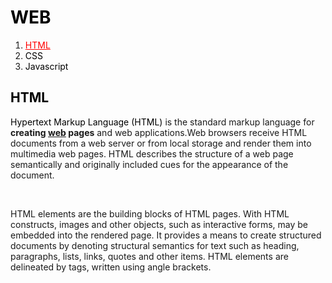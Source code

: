 
<html>
<head>
  <title>WEB1 - HTML</title>
  <meta charset="utf-8">
  <style>
  a {color:black;
  text-decoration:none;}
  </style>
</head>
<body>
  <h1> <a href="index.html">WEB </h1>
<ol>
  <li><a href="1.html" style="color:red;text-decoration:underline">HTML</li>
  <li><a href="2.html">CSS</li>
  <li><a href="3.html">Javascript</li>
</ol>
<h2>HTML</h2>
<p><a href="https://www.w3.org/TR/html5/"
  target="_blank" title="html5
  spcification">Hypertext Markup Language (HTML)</a> is the standard markup language for <strong>creating <u>web</u> pages</strong> and web applications.Web browsers receive HTML documents from a web server or from local storage and render them into multimedia web pages. HTML describes the structure of a web page semantically and originally included cues for the appearance of the document.

</p>
<p><p style="margin-top:45px;">
HTML elements are the building blocks of HTML pages. With HTML constructs, images and other objects, such as interactive forms, may be embedded into the rendered page. It provides a means to create structured documents by denoting structural semantics for text such as heading, paragraphs, lists, links, quotes and other items. HTML elements are delineated by tags, written using angle brackets.
</p>
</body>
</html>
